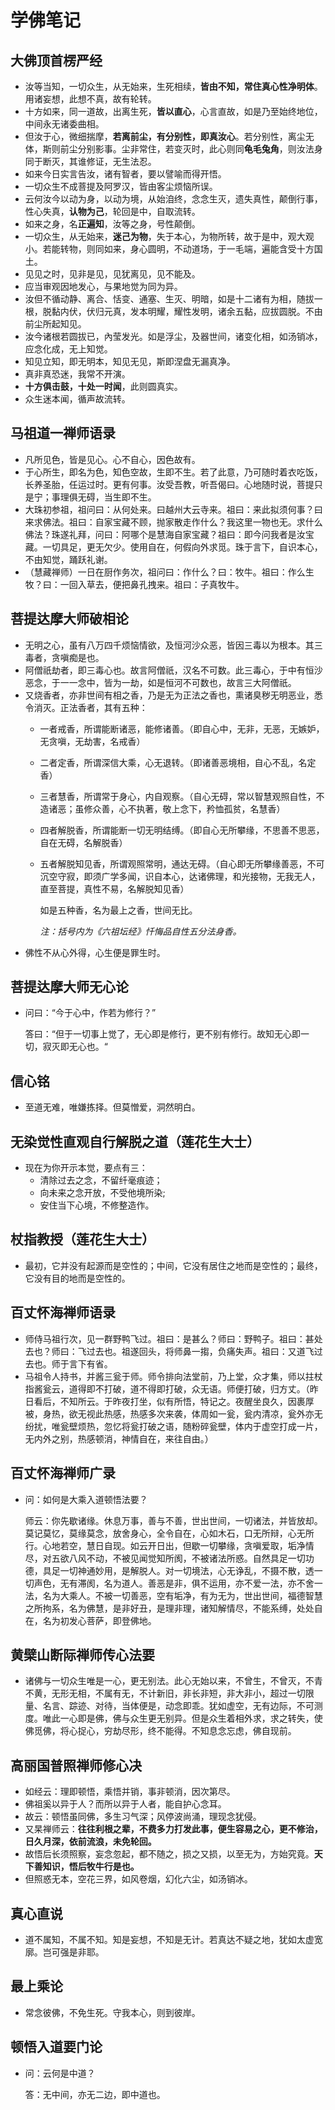 # 学佛笔记

## 大佛顶首楞严经

* 汝等当知，一切众生，从无始来，生死相续，**皆由不知，常住真心性净明体**。用诸妄想，此想不真，故有轮转。
* 十方如来，同一道故，出离生死，**皆以直心**，心言直故，如是乃至始终地位，中间永无诸委曲相。
* 但汝于心，微细揣摩，**若离前尘，有分别性，即真汝心**。若分别性，离尘无体，斯则前尘分别影事。尘非常住，若变灭时，此心则同**龟毛兔角**，则汝法身同于断灭，其谁修证，无生法忍。
* 如来今日实言告汝，诸有智者，要以譬喻而得开悟。
* 一切众生不成菩提及阿罗汉，皆由客尘烦恼所误。
* 云何汝今以动为身，以动为境，从始洎终，念念生灭，遗失真性，颠倒行事，性心失真，**认物为己**，轮回是中，自取流转。
* 如来之身，名**正遍知**，汝等之身，号性颠倒。
* 一切众生，从无始来，**迷己为物**，失于本心，为物所转，故于是中，观大观小。若能转物，则同如来，身心圆明，不动道场，于一毛端，遍能含受十方国土。
* 见见之时，见非是见，见犹离见，见不能及。
* 应当审观因地发心，与果地觉为同为异。
* 汝但不循动静、离合、恬变、通塞、生灭、明暗，如是十二诸有为相，随拔一根，脱黏内伏，伏归元真，发本明耀，耀性发明，诸余五黏，应拔圆脱。不由前尘所起知见。
* 汝今诸根若圆拔已，內莹发光。如是浮尘，及器世间，诸变化相，如汤销冰，应念化成，无上知觉。
* 知见立知，即无明本，知见无见，斯即涅盘无漏真净。
* 真非真恐迷，我常不开演。
* **十方俱击鼓，十处一时闻**，此则圆真实。
* 众生迷本闻，循声故流转。

## 马祖道一禅师语录

* 凡所见色，皆是见心。心不自心，因色故有。
* 于心所生，即名为色，知色空故，生即不生。若了此意，乃可随时着衣吃饭，长养圣胎，任运过时。更有何事。汝受吾教，听吾偈曰。心地随时说，菩提只是宁；事理俱无碍，当生即不生。
* 大珠初参祖，祖问曰：从何处来。曰越州大云寺来。祖曰：来此拟须何事？曰来求佛法。祖曰：自家宝藏不顾，抛家散走作什么？我这里一物也无。求什么佛法？珠遂礼拜，问曰：阿哪个是慧海自家宝藏？祖曰：即今问我者是汝宝藏。一切具足，更无欠少。使用自在，何假向外求觅。珠于言下，自识本心，不由知觉，踊跃礼谢。
* （慧藏禅师）一日在厨作务次，祖问曰：作什么？曰：牧牛。祖曰：作么生牧？曰：一回入草去，便把鼻孔拽来。祖曰：子真牧牛。

## 菩提达摩大师破相论

* 无明之心，虽有八万四千烦恼情欲，及恒河沙众恶，皆因三毒以为根本。其三毒者，贪嗔痴是也。
* 阿僧祇劫者，即三毒心也。故言阿僧祇，汉名不可数。此三毒心，于中有恒沙恶念，于一一念中，皆为一劫，如是恒河不可数也，故言三大阿僧祇。
* 又烧香者，亦非世间有相之香，乃是无为正法之香也，熏诸臭秽无明恶业，悉令消灭。正法香者，其有五种：
  * 一者戒香，所谓能断诸恶，能修诸善。（即自心中，无非，无恶，无嫉妒，无贪嗔，无劫害，名戒香）
  * 二者定香，所谓深信大乘，心无退转。（即诸善恶境相，自心不乱，名定香）
  * 三者慧香，所谓常于身心，内自观察。（自心无碍，常以智慧观照自性，不造诸恶；虽修众善，心不执著，敬上念下，矜恤孤贫，名慧香）
  * 四者解脱香，所谓能断一切无明结缚。（即自心无所攀缘，不思善不思恶，自在无碍，名解脱香）
  * 五者解脱知见香，所谓观照常明，通达无碍。（自心即无所攀缘善恶，不可沉空守寂，即须广学多闻，识自本心，达诸佛理，和光接物，无我无人，直至菩提，真性不易，名解脱知见香）

    如是五种香，名为最上之香，世间无比。

    *注：括号内为《六祖坛经》忏悔品自性五分法身香。*
* 佛性不从心外得，心生便是罪生时。

## 菩提达摩大师无心论

* 问曰：“今于心中，作若为修行？”

    答曰：“但于一切事上觉了，无心即是修行，更不别有修行。故知无心即一切，寂灭即无心也。“

## 信心铭

* 至道无难，唯嫌拣择。但莫憎爱，洞然明白。

## 无染觉性直观自行解脱之道（莲花生大士）

* 现在为你开示本觉，要点有三：
  * 清除过去之念，不留纤毫痕迹；
  * 向未来之念开放，不受他境所染;
  * 安住当下心境，不修整造作。

## 杖指教授（莲花生大士）

* 最初，它并没有起源而是空性的；中间，它没有居住之地而是空性的；最终，它没有目的地而是空性的。

## 百丈怀海禅师语录

* 师侍马祖行次，见一群野鸭飞过。祖曰：是甚么？师曰：野鸭子。祖曰：甚处去也？师曰：飞过去也。祖遂回头，将师鼻一搊，负痛失声。祖曰：又道飞过去也。师于言下有省。
* 马祖令人持书，并酱三瓮于师。师令排向法堂前，乃上堂，众才集，师以拄杖指酱瓮云，道得即不打破，道不得即打破，众无语。师便打破，归方丈。（昨日看后，不知所云。于昨夜打坐，似有所悟，特记之。夜醒坐良久，因裹厚被，身热，欲无视此热感，热感多次来袭，体周如一瓮，瓮内清凉，瓮外亦无纷扰，唯瓮壁烦热，忽忆将瓮打破之语，随粉碎瓮壁，体内于虚空打成一片，无内外之别，热感顿消，神情自在，来往自由。）

## 百丈怀海禅师广录

* 问：如何是大乘入道顿悟法要？

  师云：你先歇诸缘。休息万事，善与不善，世出世间，一切诸法，并皆放却。莫记莫忆，莫缘莫念，放舍身心，全令自在，心如木石，口无所辩，心无所行。心地若空，慧日自现。如云开日出，但歇一切攀缘，贪嗔爱取，垢净情尽，对五欲八风不动，不被见闻觉知所阂，不被诸法所惑。自然具足一切功德，具足一切神通妙用，是解脱人。对一切境法，心无诤乱，不摄不散，透一切声色，无有滞阂，名为道人。善恶是非，俱不运用，亦不爱一法，亦不舍一法，名为大乘人。不被一切善恶，空有垢净，有为无为，世出世间，福德智慧之所拘系，名为佛慧，是非好丑，是理非理，诸知解情尽，不能系缚，处处自在，名为初发心菩萨，即登佛地。

## 黄檗山断际禅师传心法要

* 诸佛与一切众生唯是一心，更无别法。此心无始以来，不曾生，不曾灭，不青不黄，无形无相，不属有无，不计新旧，非长非短，非大非小，超过一切限量、名言、踪迹、对待，当体便是，动念即乖。犹如虚空，无有边际，不可测度。唯此一心即是佛，佛与众生更无别异。但是众生着相外求，求之转失，使佛觅佛，将心捉心，穷劫尽形，终不能得。不知息念忘虑，佛自现前。

## 高丽国普照禅师修心决

* 如经云：理即顿悟，乘悟并销，事非顿消，因次第尽。
* 佛祖奚以异于人？而所以异于人者，能自护心念耳。
* 故云：顿悟虽同佛，多生习气深；风停波尚涌，理现念犹侵。
* 又杲禅师云：**往往利根之辈，不费多力打发此事，便生容易之心，更不修治，日久月深，依前流浪，未免轮回。**
* 故悟后长须照察，妄念忽起，都不随之，损之又损，以至无为，方始究竟。**天下善知识，悟后牧牛行是也。**
* 但照惑无本，空花三界，如风卷烟，幻化六尘，如汤销冰。

## 真心直说

* 道不属知，不属不知。知是妄想，不知是无计。若真达不疑之地，犹如太虚宽廓。岂可强是非耶。

## 最上乘论

* 常念彼佛，不免生死。守我本心，则到彼岸。

## 顿悟入道要门论

* 问：云何是中道？

  答：无中间，亦无二边，即中道也。
